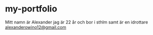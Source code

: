 # my-portfolio


 Mitt namn är Alexander jag är 22 år och bor i sthlm samt är en idrottare
 alexanderowino12@gmail.com
 